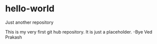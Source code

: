# hello-world
Just another repository

This is my very first git hub repository. It is just a placeholder.
-Bye 
Ved Prakash
